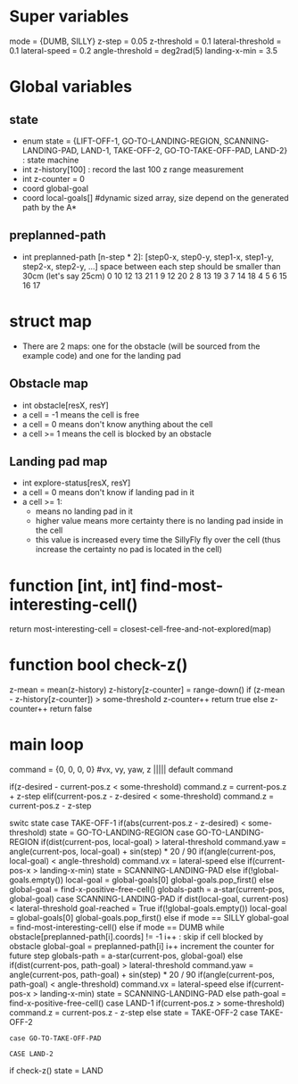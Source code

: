 # Super variables
mode = {DUMB, SILLY}
z-step = 0.05
z-threshold = 0.1
lateral-threshold = 0.1
lateral-speed = 0.2
angle-threshold = deg2rad(5)
landing-x-min = 3.5

# Global variables
## state
- enum state = {LIFT-OFF-1, GO-TO-LANDING-REGION, SCANNING-LANDING-PAD, LAND-1, TAKE-OFF-2, GO-TO-TAKE-OFF-PAD, LAND-2} : state machine
- int z-history[100] : record the last 100 z range measurement
- int z-counter = 0
- coord global-goal
- coord local-goals[] #dynamic sized array, size depend on the generated path by the A*

## preplanned-path
- int preplanned-path [n-step * 2]: [step0-x, step0-y, step1-x, step1-y, step2-x, step2-y, ...]
	space between each step should be smaller than 30cm (let's say 25cm)
	0     10 12 13     21
	1     9     12     20
	2     8     13     19
	3     7     14     18
	4  5  6     15  16 17

# struct map
- There are 2 maps: one for the obstacle (will be sourced from the example code) and one for the landing pad
## Obstacle map
- int obstacle[resX, resY]
- a cell = -1 means the cell is free
- a cell = 0  means don't know anything about the cell
- a cell >= 1 means the cell is blocked by an obstacle

## Landing pad map
- int explore-status[resX, resY]
- a cell = 0 means don't know if landing pad in it
- a cell >= 1:
	- means no landing pad in it
	- higher value means more certainty there is no landing pad inside in the cell
	- this value is increased every time the SillyFly fly over the cell (thus increase the certainty no pad is located in the cell)

# function [int, int] find-most-interesting-cell()
return most-interesting-cell = closest-cell-free-and-not-explored(map)

# function bool check-z()
z-mean = mean(z-history)
z-history[z-counter] = range-down()
if (z-mean - z-history[z-counter]) > some-threshold
	z-counter++
	return true
else
	z-counter++
	return false


# main loop
command = {0, 0, 0, 0} #vx, vy, yaw, z ||||| default command

if(z-desired - current-pos.z < some-threshold)
	command.z = current-pos.z + z-step
elif(current-pos.z - z-desired < some-threshold)
	command.z = current-pos.z - z-step
		
switc state
	case TAKE-OFF-1
		if(abs(current-pos.z - z-desired) < some-threshold)
			state = GO-TO-LANDING-REGION
	case GO-TO-LANDING-REGION
		if(dist(current-pos, local-goal) > lateral-threshold
			command.yaw = angle(current-pos, local-goal) + sin(step) * 20 / 90
			if(angle(current-pos, local-goal) < angle-threshold)
				command.vx = lateral-speed
		else
			if(current-pos-x > landing-x-min)
				state = SCANNING-LANDING-PAD
			else
				if(!global-goals.empty())
					local-goal = global-goals[0]
					global-goals.pop_first()
				else
					global-goal = find-x-positive-free-cell()
					globals-path = a-star(current-pos, global-goal)
	case SCANNING-LANDING-PAD
		if dist(local-goal, current-pos) < lateral-threshold
			goal-reached = True
			if(!global-goals.empty())
				local-goal = global-goals[0]
				global-goals.pop_first()
			else
				if mode == SILLY
					global-goal = find-most-interesting-cell()
				else if mode == DUMB
					while obstacle[preplanned-path[i].coords] != -1
						i++ : skip if cell blocked by obstacle
					global-goal = preplanned-path[i]
					i++ increment the counter for future step
				globals-path = a-star(current-pos, global-goal)
		else
			if(dist(current-pos, path-goal) > lateral-threshold
				command.yaw = angle(current-pos, path-goal) + sin(step) * 20 / 90
				if(angle(current-pos, path-goal) < angle-threshold)
					command.vx = lateral-speed
			else
				if(current-pos-x > landing-x-min)
					state = SCANNING-LANDING-PAD
			else
				path-goal = find-x-positive-free-cell()
	case LAND-1
		if(current-pos.z > some-threshold)
			command.z = current-pos.z - z-step
		else
			state = TAKE-OFF-2
	case TAKE-OFF-2

	case GO-TO-TAKE-OFF-PAD
	
	CASE LAND-2

if check-z()
	state = LAND
